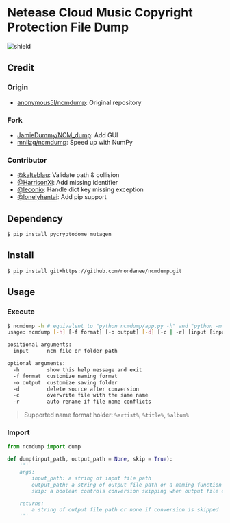 # Netease Cloud Music Copyright Protection File Dump

![shield](https://img.shields.io/badge/python-2.7%20%7C%203.4%2B-blue)

## Credit

### Origin

- [anonymous5l/ncmdump](https://github.com/anonymous5l/ncmdump): Original repository

### Fork

- [JamieDummy/NCM_dump](https://github.com/JamieDummy/NCM_dump): Add GUI
- [mnilzg/ncmdump](https://github.com/mnilzg/ncmdump): Speed up with NumPy


### Contributor

- [@kalteblau](https://github.com/kalteblau): Validate path & collision
- [@HarrisonXi](https://github.com/HarrisonXi): Add missing identifier
- [@leconio](https://github.com/leconio): Handle dict key missing exception
- [@lonelyhentai](https://github.com/lonelyhentai): Add pip support

## Dependency

```
$ pip install pycryptodome mutagen
```

## Install

```
$ pip install git+https://github.com/nondanee/ncmdump.git
```

## Usage

### Execute

```sh
$ ncmdump -h # equivalent to "python ncmdump/app.py -h" and "python -m ncmdump.app -h"
usage: ncmdump [-h] [-f format] [-o output] [-d] [-c | -r] [input [input ...]]

positional arguments:
  input      ncm file or folder path

optional arguments:
  -h         show this help message and exit
  -f format  customize naming format
  -o output  customize saving folder
  -d         delete source after conversion
  -c         overwrite file with the same name
  -r         auto rename if file name conflicts
```

> Supported name format holder: `%artist%`, `%title%`, `%album%`

### Import

```python
from ncmdump import dump
```

```python
def dump(input_path, output_path = None, skip = True):
    '''
    args:
        input_path: a string of input file path
        output_path: a string of output file path or a naming function
        skip: a boolean controls conversion skipping when output file exists

    returns:
        a string of output file path or none if conversion is skipped
    '''
```
